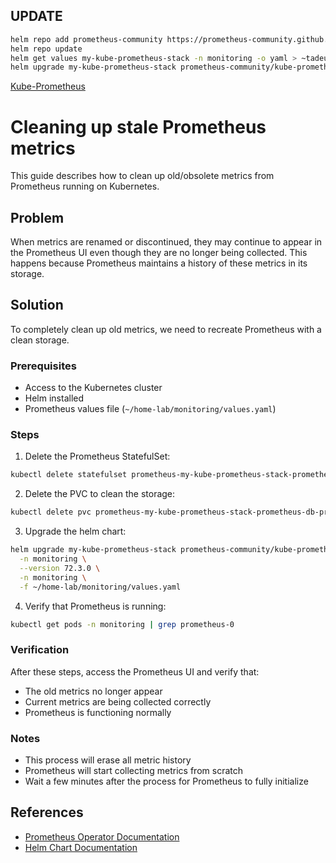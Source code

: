 ## UPDATE

```bash
helm repo add prometheus-community https://prometheus-community.github.io/helm-charts -n monitoring
helm repo update
helm get values my-kube-prometheus-stack -n monitoring -o yaml > ~tadeu/home-lab/monitoring/values.yaml
helm upgrade my-kube-prometheus-stack prometheus-community/kube-prometheus-stack -n monitoring --version 72.3.0 -n monitoring -f ~tadeu/home-lab/monitoring/values.yaml
```

[Kube-Prometheus](https://artifacthub.io/packages/helm/bitnami/kube-prometheus)

# Cleaning up stale Prometheus metrics

This guide describes how to clean up old/obsolete metrics from Prometheus running on Kubernetes.

## Problem
When metrics are renamed or discontinued, they may continue to appear in the Prometheus UI even though they are no longer being collected. This happens because Prometheus maintains a history of these metrics in its storage.

## Solution
To completely clean up old metrics, we need to recreate Prometheus with a clean storage.

### Prerequisites
- Access to the Kubernetes cluster
- Helm installed
- Prometheus values file (`~/home-lab/monitoring/values.yaml`)

### Steps

1. Delete the Prometheus StatefulSet:
```bash
kubectl delete statefulset prometheus-my-kube-prometheus-stack-prometheus -n monitoring
```

2. Delete the PVC to clean the storage:
```bash
kubectl delete pvc prometheus-my-kube-prometheus-stack-prometheus-db-prometheus-my-kube-prometheus-stack-prometheus-0 -n monitoring
```

3. Upgrade the helm chart:
```bash
helm upgrade my-kube-prometheus-stack prometheus-community/kube-prometheus-stack \
  -n monitoring \
  --version 72.3.0 \
  -n monitoring \
  -f ~/home-lab/monitoring/values.yaml
```

4. Verify that Prometheus is running:
```bash
kubectl get pods -n monitoring | grep prometheus-0
```

### Verification
After these steps, access the Prometheus UI and verify that:
- The old metrics no longer appear
- Current metrics are being collected correctly
- Prometheus is functioning normally

### Notes
- This process will erase all metric history
- Prometheus will start collecting metrics from scratch
- Wait a few minutes after the process for Prometheus to fully initialize

## References
- [Prometheus Operator Documentation](https://github.com/prometheus-operator/prometheus-operator)
- [Helm Chart Documentation](https://github.com/prometheus-community/helm-charts/tree/main/charts/kube-prometheus-stack) 

